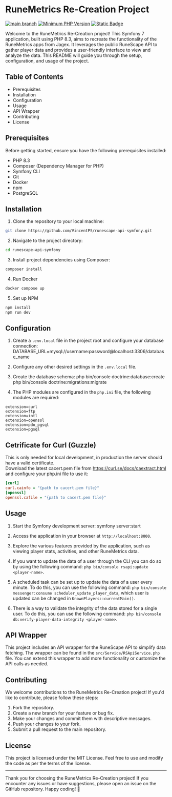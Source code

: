 # RuneMetrics Re-Creation Project

[![main branch](https://github.com/VincentPS/runescape-api-symfony/actions/workflows/lintAndTests.yml/badge.svg)](https://github.com/VincentPS/runescape-api-symfony)
[![Minimum PHP Version](https://img.shields.io/badge/php-%3E%3D_8.3-8892BF.svg?logo=php)](https://www.php.net/releases/8.3/en.php)
[![Static Badge](https://img.shields.io/badge/symfony-%3E%3D_7.2-green?logo=symfony)](https://symfony.com/releases/7.2)


Welcome to the RuneMetrics Re-Creation project! This Symfony 7 application, built using PHP 8.3, aims to recreate the functionality of the RuneMetrics apps from Jagex. It leverages the public RuneScape API to gather player data and provides a user-friendly interface to view and analyze the data. This README will guide you through the setup, configuration, and usage of the project.

## Table of Contents

- Prerequisites
- Installation
- Configuration
- Usage
- API Wrapper
- Contributing
- License

## Prerequisites

Before getting started, ensure you have the following prerequisites installed:

- PHP 8.3
- Composer (Dependency Manager for PHP)
- Symfony CLI
- Git
- Docker
- npm
- PostgreSQL

## Installation

1. Clone the repository to your local machine:
```bash
git clone https://github.com/VincentPS/runescape-api-symfony.git
```

2. Navigate to the project directory:
```bash
cd runescape-api-symfony
```

3. Install project dependencies using Composer:
```bash
composer install
```

4. Run Docker
```bash
docker compose up
```

5. Set up NPM
```bash
npm install
npm run dev
```

## Configuration

1. Create a `.env.local` file in the project root and configure your database connection:
   DATABASE_URL=mysql://username:password@localhost:3306/database_name

2. Configure any other desired settings in the `.env.local` file.

3. Create the database schema:
   php bin/console doctrine:database:create
   php bin/console doctrine:migrations:migrate

4. The PHP modules are configured in the `php.ini` file, the following modules are required:
 ```
extension=curl
extension=ftp
extension=intl
extension=openssl
extension=pdo_pgsql
extension=pgsql
```

## Cetrificate for Curl (Guzzle)
This is only needed for local development, in production the server should have a valid certificate.  
Download the latest cacert.pem file from https://curl.se/docs/caextract.html and configure your php.ini file to use it:
 ```ini
 [curl]
 curl.cainfo = "{path to cacert.pem file}"
 [openssl]
 openssl.cafile = "{path to cacert.pem file}"
 ```

## Usage

1. Start the Symfony development server:
   symfony server:start

2. Access the application in your browser at `http://localhost:8000`.

3. Explore the various features provided by the application, such as viewing player stats, activities, and other RuneMetrics data.

4. If you want to update the data of a user through the CLI you can do so by using the following command:
   ```php bin/console rsapi:update <player-name>```.

5. A scheduled task can be set up to update the data of a user every minute. To do this, you can use the following command:
   ```php bin/console messenger:consume scheduler_update_player_data```, which user is updated can be changed in ```KnownPlayers::currentMain()```.

6. There is a way to validate the integrity of the data stored for a single user. To do this, you can use the following command:
   ```php bin/console db:verify-player-data-integrity <player-name>```.

## API Wrapper

This project includes an API wrapper for the RuneScape API to simplify data fetching. The wrapper can be found in the `src/Service/RSApiService.php` file. You can extend this wrapper to add more functionality or customize the API calls as needed.

## Contributing

We welcome contributions to the RuneMetrics Re-Creation project! If you'd like to contribute, please follow these steps:

1. Fork the repository.
2. Create a new branch for your feature or bug fix.
3. Make your changes and commit them with descriptive messages.
4. Push your changes to your fork.
5. Submit a pull request to the main repository.

## License

This project is licensed under the MIT License. Feel free to use and modify the code as per the terms of the license.

---

Thank you for choosing the RuneMetrics Re-Creation project! If you encounter any issues or have suggestions, please open an issue on the GitHub repository. Happy coding! 🚀

